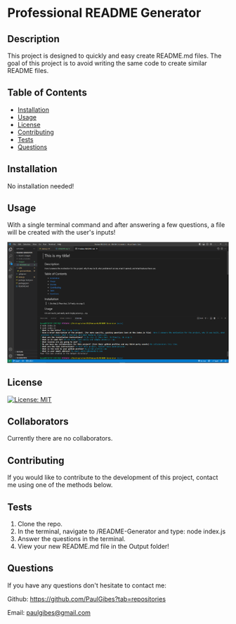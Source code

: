 # Professional README Generator

## Description

This project is designed to quickly and easy create README.md files. The goal of this project is to avoid writing the same code to create similar README files.

## Table of Contents

- [Installation](#installation)
- [Usage](#usage)
- [License](#license)
- [Contributing](#contributing)
- [Tests](#tests)
- [Questions](#questions)

## Installation

No installation needed!

## Usage

With a single terminal command and after answering a few questions, a file will be created with the user's inputs!

![Screenshot of the deployed project](./Assets/images/readmeScreenshot.PNG)

## License

[![License: MIT](https://img.shields.io/badge/License-MIT-yellow.svg)](https://opensource.org/licenses/MIT)

## Collaborators

Currently there are no collaborators.

## Contributing

If you would like to contribute to the development of this project, contact me using one of the methods below.

## Tests

1. Clone the repo.
2. In the terminal, navigate to /README-Generator and type: node index.js
3. Answer the questions in the terminal.
4. View your new README.md file in the Output folder!

## Questions

If you have any questions don't hesitate to contact me:

Github: https://github.com/PaulGibes?tab=repositories

Email: paulgibes@gmail.com
